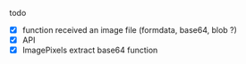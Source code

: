 todo

- [x] function received an image file (formdata, base64, blob ?)
- [x] API
- [x] ImagePixels extract base64 function
